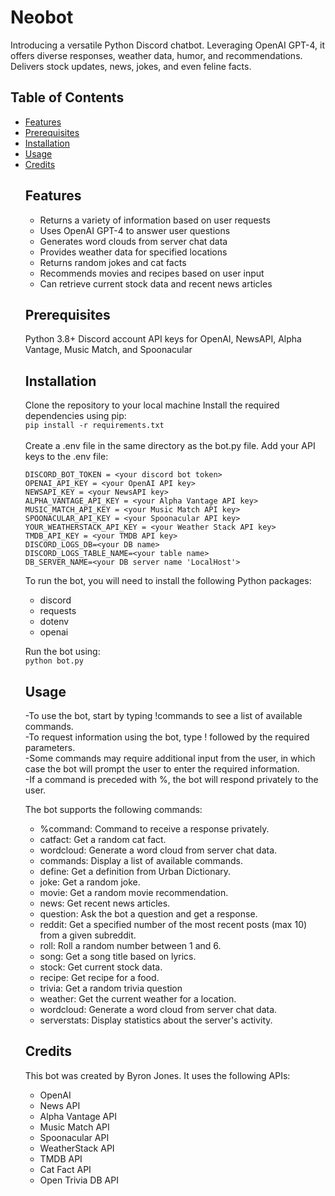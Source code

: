<h1>Neobot</h1>
Introducing a versatile Python Discord chatbot. Leveraging OpenAI GPT-4, it offers diverse responses, weather data, humor, and recommendations. Delivers stock updates, news, jokes, and even feline facts.

<h2>Table of Contents</h2>
<ul>
  <li><a href="https://github.com/jyronbones/NeoBot#features">Features</a></li>
  <li><a href="https://github.com/jyronbones/NeoBot#prerequisites">Prerequisites</a></li>
  <li><a href="https://github.com/jyronbones/NeoBot#installation">Installation</a></li>
  <li><a href="https://github.com/jyronbones/NeoBot#usage">Usage</a></li>
  <li><a href="https://github.com/jyronbones/NeoBot#credits">Credits</a></li>


## Features
<ul>
<li>Returns a variety of information based on user requests
<li>Uses OpenAI GPT-4 to answer user questions
<li>Generates word clouds from server chat data
<li>Provides weather data for specified locations
<li>Returns random jokes and cat facts
<li>Recommends movies and recipes based on user input
<li>Can retrieve current stock data and recent news articles
</ul>

## Prerequisites
Python 3.8+
Discord account
API keys for OpenAI, NewsAPI, Alpha Vantage, Music Match, and Spoonacular


## Installation
Clone the repository to your local machine
Install the required dependencies using pip:
<br>
```pip install -r requirements.txt```
<br><br>Create a .env file in the same directory as the bot.py file.
Add your API keys to the .env file:
```
DISCORD_BOT_TOKEN = <your discord bot token>
OPENAI_API_KEY = <your OpenAI API key>
NEWSAPI_KEY = <your NewsAPI key>
ALPHA_VANTAGE_API_KEY = <your Alpha Vantage API key>
MUSIC_MATCH_API_KEY = <your Music Match API key>
SPOONACULAR_API_KEY = <your Spoonacular API key>
YOUR_WEATHERSTACK_API_KEY = <your Weather Stack API key>
TMDB_API_KEY = <your TMDB API key>
DISCORD_LOGS_DB=<your DB name>
DISCORD_LOGS_TABLE_NAME=<your table name>
DB_SERVER_NAME=<your DB server name 'LocalHost'>
```
To run the bot, you will need to install the following Python packages:
<ul>
<li>discord
<li>requests
<li>dotenv
<li>openai
</ul>

Run the bot using:
<br>```python bot.py```
## Usage
-To use the bot, start by typing !commands to see a list of available commands.
<br>-To request information using the bot, type !<command> followed by the required parameters.
<br>-Some commands may require additional input from the user, in which case the bot will prompt the user to enter the required information.
<br>-If a command is preceded with %, the bot will respond privately to the user.

The bot supports the following commands:
<ul>
<li>%command: Command to receive a response privately.</li>
<li>catfact: Get a random cat fact.</li>
<li>wordcloud: Generate a word cloud from server chat data.</li>
<li>commands: Display a list of available commands.</li>
<li>define: Get a definition from Urban Dictionary.</li>
<li>joke: Get a random joke.</li>
<li>movie: Get a random movie recommendation.</li>
<li>news: Get recent news articles.</li>
<li>question: Ask the bot a question and get a response.</li>
<li>reddit: Get a specified number of the most recent posts (max 10) from a given subreddit.</li>
<li>roll: Roll a random number between 1 and 6.</li>
<li>song: Get a song title based on lyrics.</li>
<li>stock: Get current stock data.</li>
<li>recipe: Get recipe for a food.</li>
<li>trivia: Get a random trivia question</li>
<li>weather: Get the current weather for a location.</li>
<li>wordcloud: Generate a word cloud from server chat data.</li>
<li>serverstats: Display statistics about the server's activity.</li>
</ul>

## Credits
This bot was created by Byron Jones. It uses the following APIs:
<ul>
<li>OpenAI
<li>News API
<li>Alpha Vantage API
<li>Music Match API
<li>Spoonacular API
<li>WeatherStack API
<li>TMDB API
<li>Cat Fact API
<li>Open Trivia DB API
</ul>
</ul>
